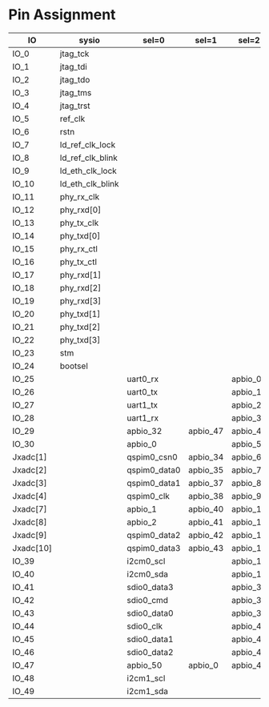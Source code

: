 # Pin Assignment

| IO | sysio | sel=0 | sel=1 | sel=2 | sel=3 |
| --- | --- | --- | --- | --- | --- |
| IO_0 | jtag_tck |  |  |  |  |
| IO_1 | jtag_tdi |  |  |  |  |
| IO_2 | jtag_tdo |  |  |  |  |
| IO_3 | jtag_tms |  |  |  |  |
| IO_4 | jtag_trst |  |  |  |  |
| IO_5 | ref_clk |  |  |  |  |
| IO_6 | rstn |  |  |  |  |
| IO_7 | ld_ref_clk_lock |  |  |  |  |
| IO_8 | ld_ref_clk_blink |  |  |  |  |
| IO_9 | ld_eth_clk_lock |  |  |  |  |
| IO_10 | ld_eth_clk_blink |  |  |  |  |
| IO_11 | phy_rx_clk |  |  |  |  |
| IO_12 | phy_rxd[0] |  |  |  |  |
| IO_13 | phy_tx_clk |  |  |  |  |
| IO_14 | phy_txd[0] |  |  |  |  |
| IO_15 | phy_rx_ctl |  |  |  |  |
| IO_16 | phy_tx_ctl |  |  |  |  |
| IO_17 | phy_rxd[1] |  |  |  |  |
| IO_18 | phy_rxd[2] |  |  |  |  |
| IO_19 | phy_rxd[3] |  |  |  |  |
| IO_20 | phy_txd[1] |  |  |  |  |
| IO_21 | phy_txd[2] |  |  |  |  |
| IO_22 | phy_txd[3] |  |  |  |  |
| IO_23 | stm |  |  |  |  |
| IO_24 | bootsel |  |  |  | fpgaio_37 |
| IO_25 |  | uart0_rx |  | apbio_0 | fpgaio_0 |
| IO_26 |  | uart0_tx |  | apbio_1 | fpgaio_1 |
| IO_27 |  | uart1_tx |  | apbio_2 | fpgaio_2 |
| IO_28 |  | uart1_rx |  | apbio_3 | fpgaio_3 |
| IO_29 |  | apbio_32 | apbio_47 | apbio_4 | fpgaio_4 |
| IO_30 |  | apbio_0 |  | apbio_5 | fpgaio_5 |
| Jxadc[1] |  | qspim0_csn0 | apbio_34 | apbio_6 | fpgaio_6 |
| Jxadc[2] |  | qspim0_data0 | apbio_35 | apbio_7 | fpgaio_7 |
| Jxadc[3] |  | qspim0_data1 | apbio_37 | apbio_8 | fpgaio_8 |
| Jxadc[4] |  | qspim0_clk | apbio_38 | apbio_9 | fpgaio_9 |
| Jxadc[7] |  | apbio_1 | apbio_40 | apbio_10 | fpgaio_10 |
| Jxadc[8] |  | apbio_2 | apbio_41 | apbio_11 | fpgaio_11 |
| Jxadc[9] |  | qspim0_data2 | apbio_42 | apbio_12 | fpgaio_12 |
| Jxadc[10] |  | qspim0_data3 | apbio_43 | apbio_13 | fpgaio_13 |
| IO_39 |  | i2cm0_scl |  | apbio_16 | fpgaio_16 |
| IO_40 |  | i2cm0_sda |  | apbio_17 | fpgaio_17 |
| IO_41 |  | sdio0_data3 |  | apbio_30 | fpgaio_30 |
| IO_42 |  | sdio0_cmd |  | apbio_31 | fpgaio_31 |
| IO_43 |  | sdio0_data0 |  | apbio_32 | fpgaio_32 |
| IO_44 |  | sdio0_clk |  | apbio_43 | fpgaio_33 |
| IO_45 |  | sdio0_data1 |  | apbio_44 | fpgaio_34 |
| IO_46 |  | sdio0_data2 |  | apbio_45 | fpgaio_35 |
| IO_47 |  | apbio_50 | apbio_0 | apbio_46 | fpgaio_36 |
| IO_48 |  | i2cm1_scl |  |  | fpgaio_38 |
| IO_49 |  | i2cm1_sda |  |  | fpgaio_39 |
